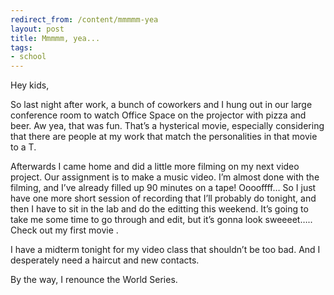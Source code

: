 ```yaml
---
redirect_from: /content/mmmmm-yea
layout: post
title: Mmmmm, yea...
tags:
- school
---
```

Hey kids,

So last night after work, a bunch of coworkers and I hung out in our large conference room to watch Office Space on the projector with pizza and beer. Aw yea, that was fun. That’s a hysterical movie, especially considering that there are people at my work that match the personalities in that movie to a T.

Afterwards I came home and did a little more filming on my next video project. Our assignment is to make a music video. I’m almost done with the filming, and I’ve already filled up 90 minutes on a tape! Ooooffff… So I just have one more short session of recording that I’ll probably do tonight, and then I have to sit in the lab and do the editting this weekend. It’s going to take me some time to go through and edit, but it’s gonna look sweeeet….. Check out my first movie .

I have a midterm tonight for my video class that shouldn’t be too bad. And I desperately need a haircut and new contacts.

By the way, I renounce the World Series.

